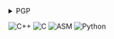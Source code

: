 <details>
  <summary>PGP</summary>
<pre>
-----BEGIN PGP PUBLIC KEY BLOCK-----

mQINBGX/muoBEADkMvKVpa+sKnoSIjOsnyDkIBLKcWQVoETNMqmQ1SwNEgNKwKPl
/oT2w/gjEt2NodNcSTrL8SxNKlySqH3ksRyr1o34F4KLAAR3lUb39/Qh+/c4FTMK
RD9ebaFaaB5LROg0urekM1NReGY+T8fP84wvkLksro5gTm/ZE25BIgakIL1lJRkz
b5mX48vMnr3G+Twl0Zg8k6/tjYh/hpYXnpEaN3GwLXrpyjJhMlzu/kBVSNvHoOCj
7C8Z6oj3+vtWA8tTO5yD2lDCakr4v+kLigab3yGDQY3h6bomRu2ge6HHt9mtAY7n
UK2gzNAyNLxMOk68ojXFhhAfRKizTpnSASTj1Cj+lo2zctVECI0WKfkgHyj3Xmnn
ixZXc5p31gybjCDAhjTTDSpMpo/XgVGji5pxEsgrNQ5emHUyUKoA6P5OX79DmP4R
0SSTCIwDVNojCQUM76u41JOgWmnHLZEqNsTRAfVNsQ2WT5GwofCFhphFoHZuaB49
eZGtI66PXnUJSZb6mA7GQefTJNJj4Dx2KnLZOPJezZ4uPZ/rLdbTUCk62zx86xEs
lxUfJfy5pfJgia9pxNBlz+fXM/d2r6rnJNxq7qDd7JrFWhRm0o95tm02yMkeF9vA
aAsyoqBsgh6w2Cdwg+N6po+po3VqlRO77qIu/1LYydy4JuyxZ2j2Agz5EQARAQAB
tA5kaXNjcmltaW5hdGluZ4kCVwQTAQgAQRYhBNzMDWIMAElqkc34hyMs8tFWNgW9
BQJl/5rqAhsDBQkFpAdGBQsJCAcCAiICBhUKCQgLAgQWAgMBAh4HAheAAAoJECMs
8tFWNgW94f0QAIrE7+b0kufFc2Lgos2u7XfvQaHR4r709GzHXK42yxh4a0nDlMyH
ZGDvVQS461sAq2tSxVRBlNHbCq1DeFjToSu9OA0QuknRkV0V/yDwZKkSvpITfew0
W3KWIIn1oYTVbZp72ZtDo3UaM9R8Nw/s4S7REhKCYVgyEu9H3Fg9NUXtibpFZHY/
o9Qj2mieuLcB5Y+PUSgmuhpnHUcahIDPDpYa2g3r1ob+vkT+THpuSDtCStwqDJrs
dKnePc3imBW7KPr8kNeOez0A6q6rLckODnx8CclteYDMVGu2IFvdtDl4qpOrg55h
POQ7NU5VinX8KgkzGWaOEQbVHKgHbXbMVXkGl/tBYzggQSW2Ix5Qg9be7UIw79RH
pQMmNpmvv+8hpxadzVTMxVLAul1RqTPARJjqMohY0pjQH5FwPzXtGYUwJbULiOtr
Y5B4pRnEHPxB5NPwAEEGA9sTpfoCsyrrJO7mhQcWFmYur5SyiMzPKWMOmq6Q7FA0
UZ8ZD/59medzHLg4ZfTbTvGv1u2Ck2QJKUqGBOyC8BSRXJ9/mTJ2Zm0xulZqp3V9
6JtSJ9ckQcBsPiiTebrU8dVAfFq3JhPZdROXueo7HvgD3/DN8G+dWh0+2ahV+KLO
SovUspzRbQIlBuylHVfZeOqUJ6oc8IxB8+S+1FQgUdbJjRhyIKkeGZh4uQINBGX/
muoBEADm6p5qnMz9Zi+EuenhU1GxcsTH6MBJ9u+jKZ5K9YieOVhxCnPq8jr8bmBN
41UIbmMEwhQO9hxoQ6CeJFsYzUVaywmbInM/fs3hUMYYH5ugn0wx98j60gxmwZUs
povSuiZTzQ8MHAijzDvcXOnJqWPUY4EWHN7qBli96oz4XoLkwFw+oZpxo7qAlrbn
IZT1Zzz7WVOKaO5qflU4Yfoe5MPgBLukfQfHWadIkeP/X3BXvWh6yE50FR7/x31I
rYxnJpssISEWlkgqZoqlTmQ/8Gpvvafm4ppk/Z6O6wR0LI+Cak72eiyL/nkRsHre
YnAi4eWjVtuqWIBYta/sw+VbzEEUE86ztq9hh76ufCNFetrkEtc04D4/iRd3PPzr
wmf5TiLSxHkbW7NWMW2P1WUDIYyjiSJvAb8PCbVJa+1Z0jfjOk0nCEh0YfWJudfh
8FvFYwbjyFwaeFt73TtlMsqiP3PDzWTQk01yHceL8FCtbMHbHF1435bfGRfQbnIp
ib+oRA/rav+g00Kyq/jfIqmWRJ83WPgmXQ72rw3WDmpqa1I8Q0XsTl/QVy7obzwI
7mrv4h1a6JvMv+sXKUFLde+DirAu8Vjyh0eTtGXhfpSGLtaFhpp7zWOHHnaBs6BD
SGAhtmJLzqrHaYq8ftU6qPa2pYWooMemY8eKqcI8PvkdP5YGtQARAQABiQI8BBgB
CAAmFiEE3MwNYgwASWqRzfiHIyzy0VY2Bb0FAmX/muoCGwwFCQWkB0YACgkQIyzy
0VY2Bb1hVw/9F3AJJ9v+SbBTWPZIPT8V0zyax8crGe53UyhFytWWSS3wlXDcqq/a
6iokBa88szSK13JW0fhh51O2V961twbldqcpb+WW0QQcbFmjBebnRTIaD/mICAIL
w/VUste6SzNR4Kk7UeByvXyYe3hVhZIRFNVOhh/+MLG0qOOE1pV1I/n5F7CgpR5s
rpnxueBf4ESyLQFHW+dZLqdlCKv6UKN9epyy1nqTXOgaspY14szqEvcNINNU430g
Bd/0h5K7OFQ2/nFk2vQIPvIU2qR9R5KDLr3cTVXItm2km6m0f9sIs99+Iwk5WVza
HD5YOvsRs+I8PFciv+d9ERr1ju7RhbxW9kCtByCBnRADEvPTLdeZte+xf1l4xv46
+3svXw0IF3hPh6RVfJlLP4uPMsDp+de1InSZAUVL4V4MpweDU22AdaGOBE+0kGvf
J2+U2RF4NGK7SJ2I6tCvhTnjxvBXjl/6PioWcPbXzGOKsgKcR0TUZ+UFr85O5qu/
t8EoG+ZmiAaKqI88bdhOPsqwohRR/PcoFNsMvSNG7IPMlpV/sU+CGDhXRYmlml5J
ip9Avh7NEcLoxDpA0u7j8VdUa4yF1FpuywZalNdJaPReOrsuxUpWixSbcAgJmAm0
bsFwLPN56fc58mdasjVSIRLnLursK+m0qfh8ZK6jX28yPi5SqdIRxaU=
=dbvx
-----END PGP PUBLIC KEY BLOCK-----
</pre>
</details>

![C++](https://img.shields.io/badge/C%2B%2B-00599C?style=for-the-badge&logo=c%2B%2B&logoColor=white)
![C](https://img.shields.io/badge/C-00427e?style=for-the-badge&logo=c&logoColor=white)
![ASM](https://img.shields.io/badge/ASM-6e4c13?style=for-the-badge&logo=intel&logoColor=white)
![Python](https://img.shields.io/badge/Python-14354C?style=for-the-badge&logo=python&logoColor=white)
